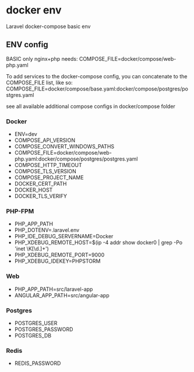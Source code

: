 # docker env

Laravel docker-compose basic env

## ENV config

BASIC only nginx+php needs:
COMPOSE_FILE=docker/compose/web-php.yaml

To add services to the docker-compose config, you can concatenate to the COMPOSE_FILE list, like so:
COMPOSE_FILE=docker/compose/base.yaml:docker/compose/postgres/postgres.yaml

see all available additional compose configs in docker/compose folder

### Docker

- ENV=dev
- COMPOSE_API_VERSION
- COMPOSE_CONVERT_WINDOWS_PATHS
- COMPOSE_FILE=docker/compose/web-php.yaml:docker/compose/postgres/postgres.yaml
- COMPOSE_HTTP_TIMEOUT
- COMPOSE_TLS_VERSION
- COMPOSE_PROJECT_NAME
- DOCKER_CERT_PATH
- DOCKER_HOST
- DOCKER_TLS_VERIFY

### PHP-FPM

- PHP_APP_PATH
- PHP_DOTENV=.laravel.env
- PHP_IDE_DEBUG_SERVERNAME=Docker
- PHP_XDEBUG_REMOTE_HOST=$(ip -4 addr show docker0 | grep -Po 'inet \K[\d.]+')
- PHP_XDEBUG_REMOTE_PORT=9000
- PHP_XDEBUG_IDEKEY=PHPSTORM

### Web

- PHP_APP_PATH=src/laravel-app
- ANGULAR_APP_PATH=src/angular-app

### Postgres

- POSTGRES_USER
- POSTGRES_PASSWORD
- POSTGRES_DB

### Redis

- REDIS_PASSWORD